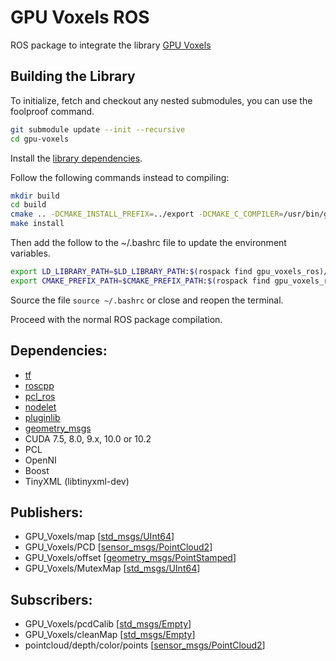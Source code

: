 # GPU Voxels ROS

ROS package to integrate the library [GPU Voxels](https://github.com/fzi-forschungszentrum-informatik/gpu-voxels)

## Building the Library

To initialize, fetch and checkout any nested submodules, you can use the foolproof command.

```bash
git submodule update --init --recursive
cd gpu-voxels
```

Install the [library dependencies](https://github.com/fzi-forschungszentrum-informatik/gpu-voxels#install-dependencies).

Follow the following commands instead to compiling:

```bash
mkdir build
cd build
cmake .. -DCMAKE_INSTALL_PREFIX=../export -DCMAKE_C_COMPILER=/usr/bin/gcc-8 -DCUDA_TOOLKIT_INCLUDE=/usr/local/cuda-10.2/include -DCUDA_TOOLKIT_ROOT_DIR=/usr/local/cuda-10.2
make install
```

Then add the follow to the ~/.bashrc file to update the environment variables.

```bash
export LD_LIBRARY_PATH=$LD_LIBRARY_PATH:$(rospack find gpu_voxels_ros)/gpu-voxels/export/lib
export CMAKE_PREFIX_PATH=$CMAKE_PREFIX_PATH:$(rospack find gpu_voxels_ros)/gpu-voxels/export/share
```

Source the file `source ~/.bashrc` or close and reopen the terminal.

Proceed with the normal ROS package compilation.

## Dependencies:

* [tf](http://wiki.ros.org/tf)
* [roscpp](http://wiki.ros.org/roscpp)
* [pcl_ros](http://wiki.ros.org/pcl_ros)
* [nodelet](http://wiki.ros.org/nodelet)
* [pluginlib](http://wiki.ros.org/pluginlib)
* [geometry_msgs](http://wiki.ros.org/geometry_msgs)
* CUDA 7.5, 8.0, 9.x, 10.0 or 10.2
* PCL
* OpenNI
* Boost
* TinyXML (libtinyxml-dev)

##  Publishers:

* GPU_Voxels/map  [[std_msgs/UInt64](http://docs.ros.org/en/melodic/api/std_msgs/html/msg/UInt64.html)]
* GPU_Voxels/PCD [[sensor_msgs/PointCloud2](http://docs.ros.org/en/melodic/api/sensor_msgs/html/msg/PointCloud2.html)]
* GPU_Voxels/offset  [[geometry_msgs/PointStamped](http://docs.ros.org/en/melodic/api/geometry_msgs/html/msg/PointStamped.html)]
* GPU_Voxels/MutexMap  [[std_msgs/UInt64](http://docs.ros.org/en/melodic/api/std_msgs/html/msg/UInt64.html)]

##  Subscribers:

* GPU_Voxels/pcdCalib  [[std_msgs/Empty](http://docs.ros.org/en/melodic/api/std_msgs/html/msg/Empty.html)]
* GPU_Voxels/cleanMap [[std_msgs/Empty](http://docs.ros.org/en/melodic/api/std_msgs/html/msg/Empty.html)]
* pointcloud/depth/color/points [[sensor_msgs/PointCloud2](http://docs.ros.org/en/melodic/api/sensor_msgs/html/msg/PointCloud2.html)]
